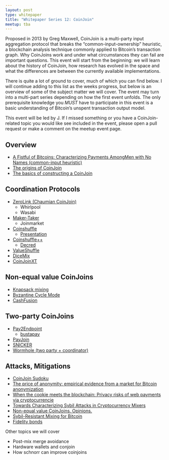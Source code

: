 ```yaml
---
layout: post
type: whitepaper
title: "Whitepaper Series 12: CoinJoin"
meetup: tba
---
```


Proposed in 2013 by Greg Maxwell, CoinJoin is a multi-party input aggregation protocol that breaks the “common-input-ownership” heuristic, a blockchain analysis technique commonly applied to Bitcoin’s transaction graph. Why CoinJoins work and under what circumstances they can fail are important questions. This event will start from the beginning: we will learn about the history of CoinJoin, how research has evolved in the space and what the differences are between the currently available implementations.

There is quite a lot of ground to cover, much of which you can find below. I will continue adding to this list as the weeks progress, but below is an overview of some of the subject matter we will cover. The event may turn into a multi-part series depending on how the first event unfolds. The only prerequisite knowledge you *MUST* have to participate in this event is a basic understanding of Bitcoin’s unspent transaction output model. 

This event will be led by J. If I missed something or you have a CoinJoin-related topic you would like see included in the event, please open a pull request or make a comment on the meetup event page. 

## Overview
- [A Fistful of Bitcoins: Characterizing Payments AmongMen with No Names (common-input heuristic)](https://cseweb.ucsd.edu/~smeiklejohn/files/imc13.pdf)
- [The origins of CoinJoin](https://bitcointalk.org/index.php?topic=279249.0)
- [The basics of constructing a CoinJoin](https://bitcoin.org/en/contracts-guide#coinjoin)

## Coordination Protocols
- [ZeroLink (Chaumian CoinJoin)](https://github.com/nopara73/ZeroLink/blob/master/README.md)
  - Whirlpool
  - Wasabi
- [Maker-Taker](https://github.com/JoinMarket-Org/JoinMarket-Docs/blob/master/High-level-design.md#maker)
  - Joinmarket
- [Coinshuffle](https://petsymposium.org/2014/papers/Ruffing.pdf)
  - [Presentation](https://pdfs.semanticscholar.org/1ed4/b1b4e2b7fd154dc3060b2382d4de79ea3994.pdf)
- [Coinshuffle++](https://www.ndss-symposium.org/wp-content/uploads/2017/09/ndss201701-4RuffingPaper.pdf)
  - [Decred](https://cspp.decred.org/)
- [ValueShuffle](https://eprint.iacr.org/2017/238.pdf)
- [DiceMix](https://eprint.iacr.org/2016/824)
- [CoinJoinXT](https://joinmarket.me/blog/blog/coinjoinxt/)

## Non-equal value CoinJoins
- [Knapsack mixing](https://www.comsys.rwth-aachen.de/fileadmin/papers/2017/2017-maurer-trustcom-coinjoin.pdf)
- [Byzantine Cycle Mode](https://bitcointalk.org/index.php?topic=752260.0)
- [CashFusion](https://github.com/cashshuffle/spec/blob/master/CASHFUSION.md)

## Two-party CoinJoins
- [Pay2Endpoint](https://blockstream.com/2018/08/08/en-improving-privacy-using-pay-to-endpoint/)
  - [bustapay](https://lists.linuxfoundation.org/pipermail/bitcoin-dev/2018-August/016340.html)
- [PayJoin](https://joinmarket.me/blog/blog/payjoin/)
- [SNICKER](https://joinmarket.me/blog/blog/snicker/)
- [Wormhole (two party + coordinator)](https://lists.linuxfoundation.org/pipermail/bitcoin-dev/2020-January/017585.html)

## Attacks, Mitigations
- [CoinJoin Sudoku](https://www.coinjoinsudoku.com/)
- [The price of anonymity: empirical evidence from a market for Bitcoin anonymization](https://academic.oup.com/cybersecurity/article/3/2/127/4057584)
- [When the cookie meets the blockchain: Privacy risks of web payments via cryptocurrencie](https://arxiv.org/pdf/1708.04748.pdf)
- [Towards Characterizing Sybil Attacks in Cryptocurrency Mixers](https://eprint.iacr.org/2019/1111.pdf)
- [Non-equal value CoinJoins. Opinions.](https://lists.linuxfoundation.org/pipermail/bitcoin-dev/2019-December/017541.html)
- [Sybil-Resistant Mixing for Bitcoin](https://people.cs.umass.edu/~gbiss/mixing.pdf)
- [Fidelity bonds](https://lists.linuxfoundation.org/pipermail/bitcoin-dev/2019-July/017169.html)

Other topics we will cover
- Post-mix merge avoidance
- Hardware wallets and conjoin 
- How schnorr can improve coinjoins 
